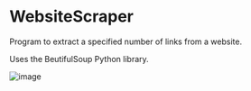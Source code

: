 # WebsiteScraper

Program to extract a specified number of links from a website. 

Uses the BeutifulSoup Python library.

![image](https://user-images.githubusercontent.com/32044950/119743326-a5eae900-be57-11eb-9dec-457655cd91aa.png)
